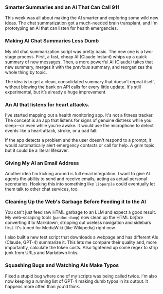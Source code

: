### Smarter Summaries and an AI That Can Call 911

This week was all about making the AI smarter and exploring some wild new ideas. The chat summarization got a much-needed brain transplant, and I'm prototyping an AI that can listen for health emergencies.

### Making AI Chat Summaries Less Dumb

My old chat summarization script was pretty basic. The new one is a two-stage process. First, a fast, cheap AI (Claude Instant) whips up a quick summary of new messages. Then, a more powerful AI (Claude) takes that new summary, merges it with the *previous* summary, and reorganizes the whole thing by topic.

The idea is to get a clean, consolidated summary that doesn't repeat itself, without blowing the bank on API calls for every little update. It's still experimental, but it’s already a huge improvement.

### An AI that listens for heart attacks.

I've started mapping out a health monitoring app. It's not a fitness tracker. The concept is an app that listens for signs of genuine distress while you sleep—or even while you're awake. It would use the microphone to detect events like a heart attack, stroke, or a bad fall.

If the app detects a problem and the user doesn't respond to a prompt, it would automatically alert emergency contacts or call for help. A grim topic, but it could be a literal lifesaver.

### Giving My AI an Email Address

Another idea I'm kicking around is full email integration. I want to give AI agents the ability to send and receive emails, acting as actual personal secretaries. Hooking this into something like `libpurple` could eventually let them talk to other chat services, too.

### Cleaning Up the Web's Garbage Before Feeding it to the AI

You can't just feed raw HTML garbage to an LLM and expect a good result. My web-scraping tools (`pandoc-dump`) now clean up the HTML *before* converting it to Markdown, stripping out useless navigation and sidebars first. It's tuned for MediaWiki (like Wikipedia) right now.

I also built a new test script that downloads a webpage and has different AIs (Claude, GPT-4) summarize it. This lets me compare their quality and, more importantly, calculate the token costs. Also tightened up some regex to strip junk from URLs and Markdown links.

### Squashing Bugs and Watching AIs Make Typos

Fixed a stupid bug where one of my scripts was being called twice. I'm also now keeping a running list of GPT-4 making dumb typos in its output. It happens more often than you'd think.
